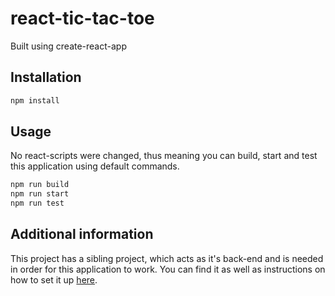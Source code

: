 # react-tic-tac-toe

Built using create-react-app

## Installation

```bash
npm install
```

## Usage

No react-scripts were changed, thus meaning you can build, start and test this application using default commands.

```bash
npm run build
npm run start
npm run test
```

## Additional information

This project has a sibling project, which acts as it's back-end and is needed in order for this application to work. You can find it as well as instructions on how to set it up [here](https://github.com/KieshaJ/node-tic-tac-toe).